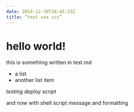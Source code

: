 ```yaml
---
date: 2014-12-30T16:43:23Z
title: “test xxx ccc”
---
```


# hello world!

this is something written in test.md

* a list
* another list item

_testing deploy script_

and now with shell script message and formatting


